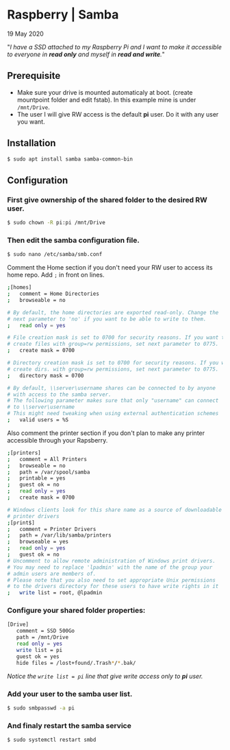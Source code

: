 # Raspberry | Samba
19 May 2020

"_I have a SSD attached to my Raspberry Pi and I want to make it accessible to everyone in __read only__ and myself in __read and write__._"

## Prerequisite

* Make sure your drive is mounted automaticaly at boot. (create mountpoint folder and edit fstab). In this example mine is under ```/mnt/Drive```.
* The user I will give RW access is the default __pi__ user. Do it with any user you want.

## Installation

```sh
$ sudo apt install samba samba-common-bin
```

## Configuration

### First give ownership of the shared folder to the desired RW user.
```sh
$ sudo chown -R pi:pi /mnt/Drive
```
### Then edit the samba configuration file.

```sh
$ sudo nano /etc/samba/smb.conf
```

Comment the Home section if you don't need your RW user to access its home repo. Add ```;``` in front on lines.

```sh
;[homes]
;   comment = Home Directories
;   browseable = no

# By default, the home directories are exported read-only. Change the
# next parameter to 'no' if you want to be able to write to them.
;   read only = yes

# File creation mask is set to 0700 for security reasons. If you want to
# create files with group=rw permissions, set next parameter to 0775.
;   create mask = 0700

# Directory creation mask is set to 0700 for security reasons. If you want to
# create dirs. with group=rw permissions, set next parameter to 0775.
;   directory mask = 0700

# By default, \\server\username shares can be connected to by anyone
# with access to the samba server.
# The following parameter makes sure that only "username" can connect
# to \\server\username
# This might need tweaking when using external authentication schemes
;   valid users = %S
```

Also comment the printer section if you don't plan to make any printer accessible through your Rapsberry.

```sh
;[printers]
;   comment = All Printers
;   browseable = no
;   path = /var/spool/samba
;   printable = yes
;   guest ok = no
;   read only = yes
;   create mask = 0700

# Windows clients look for this share name as a source of downloadable
# printer drivers
;[print$]
;   comment = Printer Drivers
;   path = /var/lib/samba/printers
;   browseable = yes
;   read only = yes
;   guest ok = no
# Uncomment to allow remote administration of Windows print drivers.
# You may need to replace 'lpadmin' with the name of the group your
# admin users are members of.
# Please note that you also need to set appropriate Unix permissions
# to the drivers directory for these users to have write rights in it
;   write list = root, @lpadmin
```
### Configure your shared folder properties:
```sh
[Drive]
   comment = SSD 500Go
   path = /mnt/Drive
   read only = yes
   write list = pi
   guest ok = yes
   hide files = /lost+found/.Trash*/*.bak/
```
_Notice the ```write list = pi``` line that give write access only to __pi__ user._

### Add your user to the samba user list.
```sh
$ sudo smbpasswd -a pi
```

### And finaly restart the samba service

```sh
$ sudo systemctl restart smbd
```
